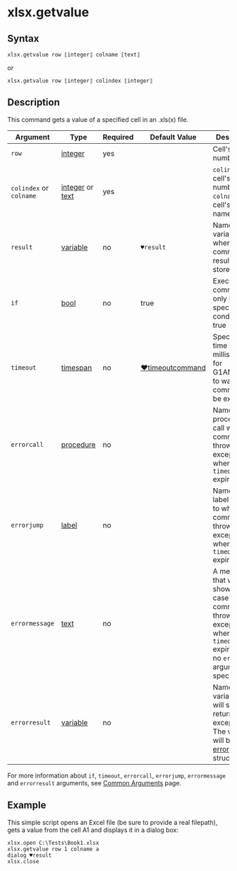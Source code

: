 # xlsx.getvalue

## Syntax

```G1ANT
xlsx.getvalue row ⟦integer⟧ colname ⟦text⟧
```

or

```G1ANT
xlsx.getvalue row ⟦integer⟧ colindex ⟦integer⟧
```

## Description

This command gets a value of a specified cell in an .xls(x) file.

| Argument | Type | Required | Default Value | Description |
| -------- | ---- | -------- | ------------- | ----------- |
|`row`| [integer](](https://manual.g1ant.com/link/G1ANT.Language/G1ANT.Language/Structures/IntegerStructure.md)) | yes | | Cell's row number |
|`colindex` or `colname`| [integer](](https://manual.g1ant.com/link/G1ANT.Language/G1ANT.Language/Structures/IntegerStructure.md)) or [text](](https://manual.g1ant.com/link/G1ANT.Language/G1ANT.Language/Structures/TextStructure.md)) | yes |  | `colindex`: cell's column number, `colname`: cell's column name |
| `result`       | [variable](](https://manual.g1ant.com/link/G1ANT.Language/G1ANT.Language/Structures/VariableStructure.md)) | no       | `♥result`                                                   | Name of a variable where the command's result will be stored |
| `if`           | [bool](](https://manual.g1ant.com/link/G1ANT.Language/G1ANT.Language/Structures/BooleanStructure.md)) | no       | true                                                        | Executes the command only if a specified condition is true   |
| `timeout`      | [timespan](](https://manual.g1ant.com/link/G1ANT.Language/G1ANT.Language/Structures/TimeSpanStructure.md)) | no       | [♥timeoutcommand](](https://manual.g1ant.com/link/G1ANT.Language/G1ANT.Addon.Core/Variables/TimeoutCommandVariable.md)) | Specifies time in milliseconds for G1ANT.Robot to wait for the command to be executed |
| `errorcall`    | [procedure](](https://manual.g1ant.com/link/G1ANT.Language/G1ANT.Language/Structures/ProcedureStructure.md)) | no       |                                                             | Name of a procedure to call when the command throws an exception or when a given `timeout` expires |
| `errorjump`    | [label](](https://manual.g1ant.com/link/G1ANT.Language/G1ANT.Language/Structures/LabelStructure.md)) | no       |                                                             | Name of the label to jump to when the command throws an exception or when a given `timeout` expires |
| `errormessage` | [text](](https://manual.g1ant.com/link/G1ANT.Language/G1ANT.Language/Structures/TextStructure.md)) | no       |                                                             | A message that will be shown in case the command throws an exception or when a given `timeout` expires, and no `errorjump` argument is specified |
| `errorresult`  | [variable](](https://manual.g1ant.com/link/G1ANT.Language/G1ANT.Language/Structures/VariableStructure.md)) | no       |                                                             | Name of a variable that will store the returned exception. The variable will be of [error](](https://manual.g1ant.com/link/G1ANT.Language/G1ANT.Language/Structures/ErrorStructure.md)) structure  |

For more information about `if`, `timeout`, `errorcall`, `errorjump`, `errormessage` and `errorresult` arguments, see [Common Arguments](https://github.com/G1ANT-Robot/G1ANT.Manual/blob/develop/appendices/common-arguments.md) page.

## Example

This simple script opens an Excel file (be sure to provide a real filepath), gets a value from the cell A1 and displays it in a dialog box:

```G1ANT
xlsx.open C:\Tests\Book1.xlsx
xlsx.getvalue row 1 colname a
dialog ♥result
xlsx.close
```

